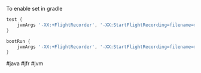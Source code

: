 To enable set in gradle 
```groovy
test {
    jvmArgs '-XX:+FlightRecorder', '-XX:StartFlightRecording=filename=myrecording.jfr'
}
```

```groovy
bootRun {
    jvmArgs '-XX:+FlightRecorder', '-XX:StartFlightRecording=filename=myrecording.jfr'
}
```

#java #jfr #jvm
